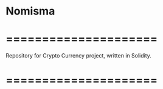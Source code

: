 # Nomisma
# ===================== #

Repository for Crypto Currency project, written in Solidity.

# ===================== #
